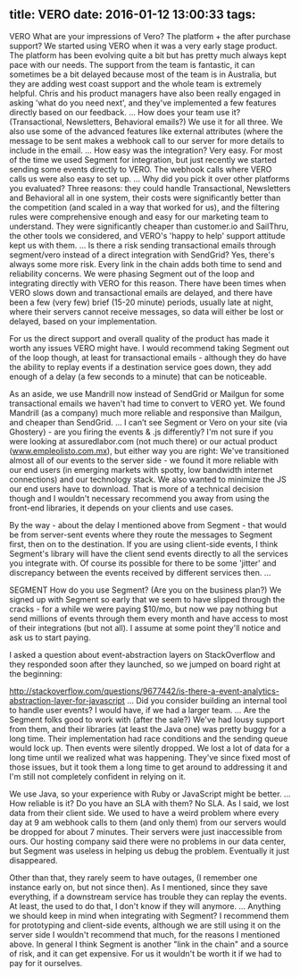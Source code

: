 title: VERO
date: 2016-01-12 13:00:33
tags:
---

VERO
What are your impressions of Vero? The platform + the after purchase support?
We started using VERO when it was a very early stage product. The platform has been evolving quite a bit but has pretty much always kept pace with our needs. The support from the team is fantastic, it can sometimes be a bit delayed because most of the team is in Australia, but they are adding west coast support and the whole team is extremely helpful. Chris and his product managers have also been really engaged in asking 'what do you need next', and they've implemented a few features directly based on our feedback.
…
How does your team use it? (Transactional, Newsletters, Behavioral emails?)
We use it for all three. We also use some of the advanced features like external attributes (where the message to be sent makes a webhook call to our server for more details to include in the email.
…
How easy was the integration? 
Very easy. For most of the time we used Segment for integration, but just recently we started sending some events directly to VERO. The webhook calls where VERO calls us were also easy to set up. 
…
Why did you pick it over other platforms you evaluated?
Three reasons: they could handle Transactional, Newsletters and Behavioral all in one system, their costs were significantly better than the competition (and scaled in a way that worked for us), and the filtering rules were comprehensive enough and easy for our marketing team to understand. They were significantly cheaper than customer.io and SailThru, the other tools we considered, and VERO's 'happy to help' support attitude kept us with them.
…
Is there a risk sending transactional emails through segment/vero instead of a direct integration with SendGrid?
Yes, there's always some more risk. Every link in the chain adds both time to send and reliability concerns. We were phasing Segment out of the loop and integrating directly with VERO for this reason. There have been times when VERO slows down and transactional emails are delayed, and there have been a few (very few) brief (15-20 minute) periods, usually late at night, where their servers cannot receive messages, so data will either be lost or delayed, based on your implementation. 

For us the direct support and overall quality of the product has made it worth any issues VERO might have. I would recommend taking Segment out of the loop though, at least for transactional emails - although they do have the ability to replay events if a destination service goes down, they add enough of a delay (a few seconds to a minute) that can be noticeable.

As an aside, we use Mandrill now instead of SendGrid or Mailgun for some transactional emails we haven't had time to convert to VERO yet. We found Mandrill (as a company) much more reliable and responsive than Mailgun, and cheaper than SendGrid.
…
I can’t see Segment or Vero on your site (via Ghostery) - are you firing the events & .js differently?
I'm not sure if you were looking at assuredlabor.com (not much there) or our actual product (www.empleolisto.com.mx), but either way you are right: We've transitioned almost all of our events to the server side - we found it more reliable with our end users (in emerging markets with spotty, low bandwidth internet connections) and our technology stack. We also wanted to minimize the JS our end users have to download. That is more of a technical decision though and I wouldn't necessary recommend you away from using the front-end libraries, it depends on your clients and use cases.

By the way - about the delay I mentioned above from Segment - that would be from server-sent events where they route the messages to Segment first, then on to the destination. If you are using client-side events, I think Segment's library will have the client send events directly to all the services you integrate with. Of course its possible for there to be some 'jitter' and discrepancy between the events received by different services then.
…


SEGMENT
How do you use Segment? (Are you on the business plan?)
We signed up with Segment so early that we seem to have slipped through the cracks - for a while we were paying $10/mo, but now we pay nothing but send millions of events through them every month and have access to most of their integrations (but not all). I assume at some point they'll notice and ask us to start paying.

I asked a question about event-abstraction layers on StackOverflow and they responded soon after they launched, so we jumped on board right at the beginning:

http://stackoverflow.com/questions/9677442/is-there-a-event-analytics-abstraction-layer-for-javascript
…
Did you consider building an internal tool to handle user events? 
I would have, if we had a larger team. 
…
Are the Segment folks good to work with (after the sale?)
We've had lousy support from them, and their libraries (at least the Java one) was pretty buggy for a long time. Their implementation had race conditions and the sending queue would lock up. Then events were silently dropped. We lost a lot of data for a long time until we realized what was happening. They've since fixed most of those issues, but it took them a long time to get around to addressing it and I'm still not completely confident in relying on it.

We use Java, so your experience with Ruby or JavaScript might be better.
…
How reliable is it? Do you have an SLA with them? 
No SLA. As I said, we lost data from their client side. We used to have a weird problem where every day at 9 am webhook calls to them (and only them) from our servers would be dropped for about 7 minutes. Their servers were just inaccessible from ours. Our hosting company said there were no problems in our data center, but Segment was useless in helping us debug the problem. Eventually it just disappeared.

Other than that, they rarely seem to have outages, (I remember one instance early on, but not since then). As I mentioned, since they save everything, if a downstream service has trouble they can replay the events. At least, the used to do that, I don't know if they will anymore.
…
Anything we should keep in mind when integrating with Segment?
 I recommend them for prototyping and client-side events, although we are still using it on the server side I wouldn't recommend that much, for the reasons I mentioned above. In general I think Segment is another "link in the chain" and a source of risk, and it can get expensive. For us it wouldn't be worth it if we had to pay for it ourselves.

